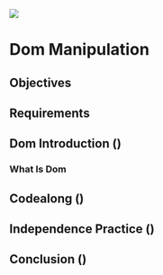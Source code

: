 ![](https://ga-dash.s3.amazonaws.com/production/assets/logo-9f88ae6c9c3871690e33280fcf557f33.png)

# Dom Manipulation

## Objectives

## Requirements

## Dom Introduction ()

### What Is Dom


## Codealong ()

## Independence Practice ()

## Conclusion ()

